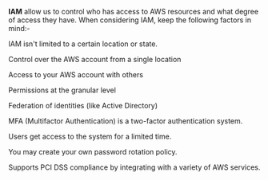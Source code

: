 **IAM** allow  us to control who has access to AWS resources and what degree of access they have. When considering IAM, keep the following factors in mind:-

IAM isn't limited to a certain location or state.

Control over the AWS account from a single location

Access to your AWS account with others

Permissions at the granular level

Federation of identities (like Active Directory)

MFA (Multifactor Authentication) is a two-factor authentication system.

Users get access to the system for a limited time.

You may create your own password rotation policy.

Supports PCI DSS compliance by integrating with a variety of AWS services.
